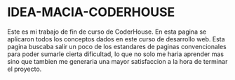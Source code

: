 # IDEA-MACIA-CODERHOUSE
Este es mi trabajo de fin de curso de CoderHouse. En esta pagina se aplicaron todos los conceptos dados en este curso de desarrollo web.
Esta pagina buscaba salir un poco de los estandares de paginas convencionales para poder sumarle cierta dificultad, lo que no solo me haria aprender mas sino que tambien me generaria una mayor satisfaccion a la hora de terminar el proyecto.
